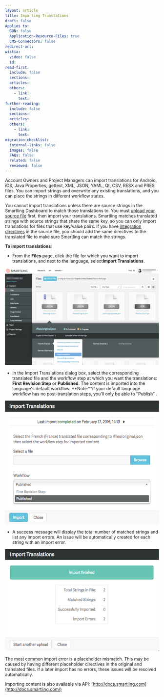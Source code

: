 ```yaml
---
layout: article
title: Importing Translations
draft: false
Applies to:
  GDN: false
  Application-Resource-Files: true
  CMS-Connectors: false
redirect-url:
wistia:
  video: false
  id:
read-first:
  include: false
  sections:
  articles:
  others:
    - link:
      text:
further-reading:
  include: false
  sections:
  articles:
  others:
    - link:
      text:
migration-checklist:
  internal-links: false
  images: false
  FAQs: false
  related: false
  reviewed: false
---
```



Account Owners and Project Managers can import translations for Android, iOS, Java Properties, gettext, XML, JSON, YAML, Qt, CSV, RESX and PRES files. You can import strings and overwrite any existing translations, and you can place the strings in different workflow states.

You cannot import translations unless there are source strings in the Smartling Dashboard to match those translations to. You must [upload your source file](/hc/en-us/articles/201468376) first, then import your translations. Smartling matches translated strings with source strings that share the same key, so you can only import translations for files that use key/value pairs. If you have [integration directives](http://docs.smartling.com/pages/supported-file-types/) in the source file, you should add the same directives to the translated file to make sure Smartling can match the strings.

**To import translations**:

* From the **Files** page, click the file for which you want to import translations, and next to the language, select**Import Translations**.


![](/uploads/versions/import1---x----1250-788x---.png)

* In the Import Translations dialog box, select the corresponding translated file and the workflow step at which you want the translations: **First Revision Step** or **Published**. The content is imported into the language's default workflow. **Note:**if your default language workflow has no post-translation steps, you'll only be able to "Publish" .


![](/uploads/versions/import2---x----571-455x---.png)

* A success message will display the total number of matched strings and list any import errors. An issue will be automatically created for each string with an import error.


![](/uploads/versions/import3---x----576-379x---.png)

The most common import error is a placeholder mismatch. This may be caused by having different placeholder directives in the original and translated files. If a later import has no errors, these issues will be resolved automatically.

Importing content is also available via API: [http://docs.smartling.com](http://docs.smartling.com/)